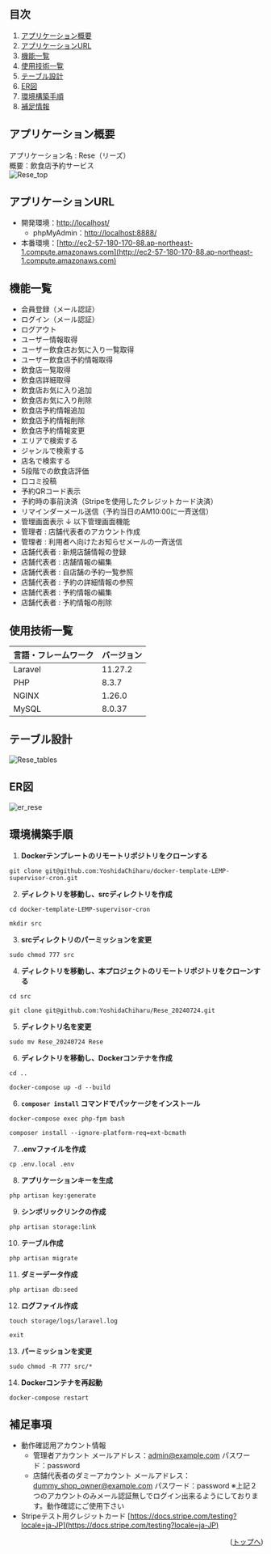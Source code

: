 <div id="top"></div>

## 目次

1. [アプリケーション概要](#アプリケーション概要)
2. [アプリケーションURL](#アプリケーションURL)
3. [機能一覧](#機能一覧)
4. [使用技術一覧](#使用技術一覧)
5. [テーブル設計](#テーブル設計)
6. [ER図](#ER図)
7. [環境構築手順](#環境構築手順)
8. [補足情報](#補足情報)

## アプリケーション概要

アプリケーション名 : Rese（リーズ）<br>
概要：飲食店予約サービス<br>
![Rese_top](/Rese_top.png)

## アプリケーションURL

- 開発環境：[http://localhost/](http://localhost/)
    - phpMyAdmin：[http://localhost:8888/](http://localhost:8888/)
- 本番環境：[http://ec2-57-180-170-88.ap-northeast-1.compute.amazonaws.com](http://ec2-57-180-170-88.ap-northeast-1.compute.amazonaws.com)

## 機能一覧

- 会員登録（メール認証）
- ログイン（メール認証）
- ログアウト
- ユーザー情報取得
- ユーザー飲食店お気に入り一覧取得
- ユーザー飲食店予約情報取得
- 飲食店一覧取得
- 飲食店詳細取得
- 飲食店お気に入り追加
- 飲食店お気に入り削除
- 飲食店予約情報追加
- 飲食店予約情報削除
- 飲食店予約情報変更
- エリアで検索する
- ジャンルで検索する
- 店名で検索する
- 5段階での飲食店評価
- 口コミ投稿
- 予約QRコード表示
- 予約時の事前決済（Stripeを使用したクレジットカード決済）
- リマインダーメール送信（予約当日のAM10:00に一斉送信）
- 管理画面表示
↓ 以下管理画面機能
- 管理者 : 店舗代表者のアカウント作成
- 管理者 : 利用者へ向けたお知らせメールの一斉送信
- 店舗代表者 : 新規店舗情報の登録
- 店舗代表者 : 店舗情報の編集
- 店舗代表者 : 自店舗の予約一覧参照
- 店舗代表者 : 予約の詳細情報の参照
- 店舗代表者 : 予約情報の編集
- 店舗代表者 : 予約情報の削除

## 使用技術一覧

| 言語・フレームワーク  | バージョン |
| --------------------- | ---------- |
| Laravel               | 11.27.2    |
| PHP                   | 8.3.7      |
| NGINX                 | 1.26.0     |
| MySQL                 | 8.0.37     |

## テーブル設計

![Rese_tables](/Rese_tables.png)

## ER図

![er_rese](/er_rese.png)

## 環境構築手順

1. **Dockerテンプレートのリモートリポジトリをクローンする**
```
git clone git@github.com:YoshidaChiharu/docker-template-LEMP-supervisor-cron.git
```
2. **ディレクトリを移動し、srcディレクトリを作成**
```
cd docker-template-LEMP-supervisor-cron
```
```
mkdir src
```
3. **srcディレクトリのパーミッションを変更**
```
sudo chmod 777 src
```
4. **ディレクトリを移動し、本プロジェクトのリモートリポジトリをクローンする**
```
cd src
```
```
git clone git@github.com:YoshidaChiharu/Rese_20240724.git
```
5. **ディレクトリ名を変更**
```
sudo mv Rese_20240724 Rese
```
6. **ディレクトリを移動し、Dockerコンテナを作成**
```
cd ..
```
```
docker-compose up -d --build
```
6. **`composer install` コマンドでパッケージをインストール**
```
docker-compose exec php-fpm bash
```
```
composer install --ignore-platform-req=ext-bcmath
```
7. **.envファイルを作成**
```
cp .env.local .env
```
8. **アプリケーションキーを生成**
```
php artisan key:generate
```
9. **シンボリックリンクの作成**
```
php artisan storage:link
```
10. **テーブル作成**
```
php artisan migrate
```
11. **ダミーデータ作成**
```
php artisan db:seed
```
12. **ログファイル作成**
```
touch storage/logs/laravel.log
```
```
exit
```
13. **パーミッションを変更**
```
sudo chmod -R 777 src/*
```
14. **Dockerコンテナを再起動**
```
docker-compose restart
```

## 補足事項

- 動作確認用アカウント情報
    - 管理者アカウント
        メールアドレス：admin@example.com
        パスワード：password
    - 店舗代表者のダミーアカウント
        メールアドレス：dummy_shop_owner@example.com
        パスワード：password
    ※上記２つのアカウントのみメール認証無しでログイン出来るようにしております。動作確認にご使用下さい
- Stripeテスト用クレジットカード
    [https://docs.stripe.com/testing?locale=ja-JP](https://docs.stripe.com/testing?locale=ja-JP)

<p align="right">(<a href="#top">トップへ</a>)</p>

